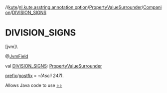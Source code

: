 //[kute](../../../../index.md)/[nl.kute.asstring.annotation.option](../../index.md)/[PropertyValueSurrounder](../index.md)/[Companion](index.md)/[DIVISION_SIGNS](-d-i-v-i-s-i-o-n_-s-i-g-n-s.md)

# DIVISION_SIGNS

[jvm]\

@[JvmField](https://kotlinlang.org/api/latest/jvm/stdlib/kotlin.jvm/-jvm-field/index.html)

val [DIVISION_SIGNS](-d-i-v-i-s-i-o-n_-s-i-g-n-s.md): [PropertyValueSurrounder](../index.md)

[prefix](../prefix.md)/[postfix](../postfix.md) = `÷`*(Ascii 247)*.

Allows Java code to use [÷÷](../÷÷/index.md)
